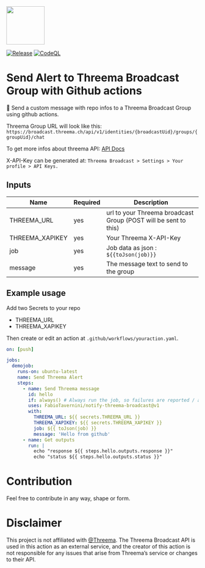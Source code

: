 <img height="100" width="100" src="https://cdn.simpleicons.org/threema" />

<br>

[![Release](https://github.com/FabioTavernini/notify-threema-broadcast/actions/workflows/release.yaml/badge.svg?branch=main)](https://github.com/FabioTavernini/notify-threema-broadcast/actions/workflows/release.yaml)
[![CodeQL](https://github.com/FabioTavernini/notify-threema-broadcast/actions/workflows/github-code-scanning/codeql/badge.svg)](https://github.com/FabioTavernini/notify-threema-broadcast/actions/workflows/github-code-scanning/codeql)

# Send Alert to Threema Broadcast Group with Github actions
:bell: Send a custom message with repo infos to a Threema Broadcast Group using github actions.

Threema Group URL will look like this:
`https://broadcast.threema.ch/api/v1/identities/{broadcastUid}/groups/{groupUid}/chat`

To get more infos about threema API:
[API Docs](https://broadcast.threema.ch/en/api-doc)

X-API-Key can be generated at:
`Threema Broadcast > Settings > Your profile > API Keys.`

## Inputs

| Name            | Required | Description                                                     |
|-----------------|----------|-----------------------------------------------------------------|
| THREEMA_URL     | yes      | url to your Threema broadcast Group (POST will be sent to this) |
| THREEMA_XAPIKEY | yes      | Your Threema X-API-Key                                          |
| job             | yes      | Job data as json : `${{toJson(job)}}`                           |
| message         | yes      | The message text to send to the group                           |

## Example usage
Add two Secrets to your repo

- THREEMA_URL
- THREEMA_XAPIKEY

Then create or edit an action at `.github/workflows/youraction.yaml`.

```yaml
on: [push]

jobs:
  demojob:
    runs-on: ubuntu-latest
    name: Send Threema Alert
    steps:
      - name: Send Threema message
        id: hello
        if: always() # Always run the job, so failures are reported / alerted.
        uses: FabioTavernini/notify-threema-broadcast@v1
        with:
          THREEMA_URL: ${{ secrets.THREEMA_URL }}
          THREEMA_XAPIKEY: ${{ secrets.THREEMA_XAPIKEY }}
          job: ${{ toJson(job) }}
          message: 'Hello from github'
      - name: Get outputs
        run: |
          echo "response ${{ steps.hello.outputs.response }}"
          echo "status ${{ steps.hello.outputs.status }}"
```

# Contribution
Feel free to contribute in any way, shape or form.

# Disclaimer
This project is not affiliated with [@Threema](https://github.com/Threema-ch). The Threema Broadcast API is used in this action as an external service, and the creator of this action is not responsible for any issues that arise from Threema’s service or changes to their API.